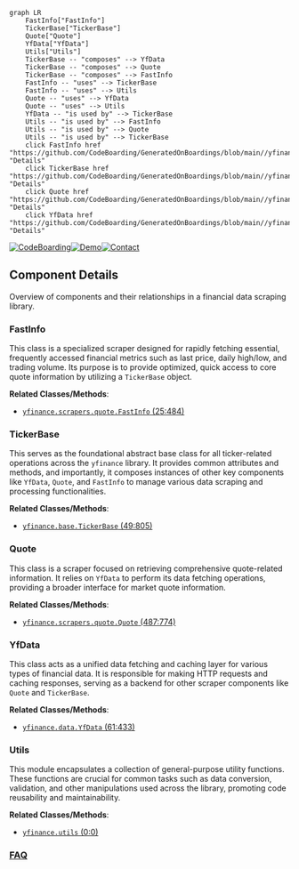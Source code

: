 ```mermaid
graph LR
    FastInfo["FastInfo"]
    TickerBase["TickerBase"]
    Quote["Quote"]
    YfData["YfData"]
    Utils["Utils"]
    TickerBase -- "composes" --> YfData
    TickerBase -- "composes" --> Quote
    TickerBase -- "composes" --> FastInfo
    FastInfo -- "uses" --> TickerBase
    FastInfo -- "uses" --> Utils
    Quote -- "uses" --> YfData
    Quote -- "uses" --> Utils
    YfData -- "is used by" --> TickerBase
    Utils -- "is used by" --> FastInfo
    Utils -- "is used by" --> Quote
    Utils -- "is used by" --> TickerBase
    click FastInfo href "https://github.com/CodeBoarding/GeneratedOnBoardings/blob/main//yfinance/FastInfo.md" "Details"
    click TickerBase href "https://github.com/CodeBoarding/GeneratedOnBoardings/blob/main//yfinance/TickerBase.md" "Details"
    click Quote href "https://github.com/CodeBoarding/GeneratedOnBoardings/blob/main//yfinance/Quote.md" "Details"
    click YfData href "https://github.com/CodeBoarding/GeneratedOnBoardings/blob/main//yfinance/YfData.md" "Details"
```
[![CodeBoarding](https://img.shields.io/badge/Generated%20by-CodeBoarding-9cf?style=flat-square)](https://github.com/CodeBoarding/CodeBoarding)[![Demo](https://img.shields.io/badge/Try%20our-Demo-blue?style=flat-square)](https://www.codeboarding.org/demo)[![Contact](https://img.shields.io/badge/Contact%20us%20-%20contact@codeboarding.org-lightgrey?style=flat-square)](mailto:contact@codeboarding.org)

## Component Details

Overview of components and their relationships in a financial data scraping library.

### FastInfo
This class is a specialized scraper designed for rapidly fetching essential, frequently accessed financial metrics such as last price, daily high/low, and trading volume. Its purpose is to provide optimized, quick access to core quote information by utilizing a `TickerBase` object.


**Related Classes/Methods**:

- <a href="https://github.com/ranaroussi/yfinance/blob/master/yfinance/scrapers/quote.py#L25-L484" target="_blank" rel="noopener noreferrer">`yfinance.scrapers.quote.FastInfo` (25:484)</a>


### TickerBase
This serves as the foundational abstract base class for all ticker-related operations across the `yfinance` library. It provides common attributes and methods, and importantly, it composes instances of other key components like `YfData`, `Quote`, and `FastInfo` to manage various data scraping and processing functionalities.


**Related Classes/Methods**:

- <a href="https://github.com/ranaroussi/yfinance/blob/master/yfinance/base.py#L49-L805" target="_blank" rel="noopener noreferrer">`yfinance.base.TickerBase` (49:805)</a>


### Quote
This class is a scraper focused on retrieving comprehensive quote-related information. It relies on `YfData` to perform its data fetching operations, providing a broader interface for market quote information.


**Related Classes/Methods**:

- <a href="https://github.com/ranaroussi/yfinance/blob/master/yfinance/scrapers/quote.py#L487-L774" target="_blank" rel="noopener noreferrer">`yfinance.scrapers.quote.Quote` (487:774)</a>


### YfData
This class acts as a unified data fetching and caching layer for various types of financial data. It is responsible for making HTTP requests and caching responses, serving as a backend for other scraper components like `Quote` and `TickerBase`.


**Related Classes/Methods**:

- <a href="https://github.com/ranaroussi/yfinance/blob/master/yfinance/data.py#L61-L433" target="_blank" rel="noopener noreferrer">`yfinance.data.YfData` (61:433)</a>


### Utils
This module encapsulates a collection of general-purpose utility functions. These functions are crucial for common tasks such as data conversion, validation, and other manipulations used across the library, promoting code reusability and maintainability.


**Related Classes/Methods**:

- <a href="https://github.com/ranaroussi/yfinance/blob/master/yfinance/utils.py#L0-L0" target="_blank" rel="noopener noreferrer">`yfinance.utils` (0:0)</a>




### [FAQ](https://github.com/CodeBoarding/GeneratedOnBoardings/tree/main?tab=readme-ov-file#faq)